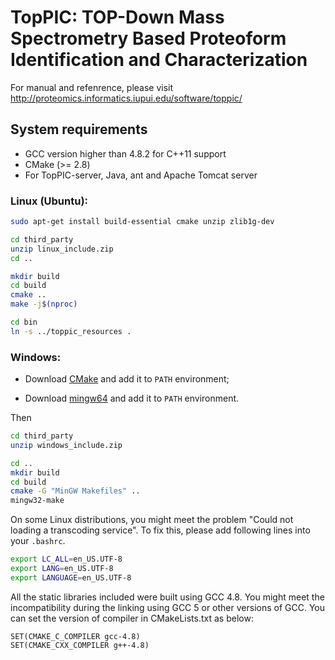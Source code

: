 # TopPIC: TOP-Down Mass Spectrometry Based Proteoform Identification and Characterization

For manual and refenrence, please visit http://proteomics.informatics.iupui.edu/software/toppic/

## System requirements
* GCC version higher than 4.8.2 for C++11 support
* CMake (>= 2.8)
* For TopPIC-server, Java, ant and Apache Tomcat server

### Linux (Ubuntu):

```sh
sudo apt-get install build-essential cmake unzip zlib1g-dev

cd third_party
unzip linux_include.zip
cd ..

mkdir build
cd build
cmake ..
make -j$(nproc)

cd bin
ln -s ../toppic_resources .
```

### Windows:

* Download [CMake](https://cmake.org/) and add it to `PATH` environment;

* Download [mingw64](http://sourceforge.net/projects/mingw-w64/files/Toolchains%20targetting%20Win64/Personal%20Builds/mingw-builds/4.8.2/threads-posix/seh/x86_64-4.8.2-release-posix-seh-rt_v3-rev4.7z/download) and add it to `PATH` environment.

Then

```sh
cd third_party
unzip windows_include.zip

cd ..
mkdir build
cd build
cmake -G "MinGW Makefiles" ..
mingw32-make
```

On some Linux distributions, you might meet the problem "Could not loading a transcoding service".
To fix this, please add following lines into your `.bashrc`.

```sh
export LC_ALL=en_US.UTF-8
export LANG=en_US.UTF-8
export LANGUAGE=en_US.UTF-8
 ```

All the static libraries included were built using GCC 4.8. You might meet the incompatibility during the linking using GCC 5 or other versions of GCC. You can set the version of compiler in CMakeLists.txt as below:

```
SET(CMAKE_C_COMPILER gcc-4.8)
SET(CMAKE_CXX_COMPILER g++-4.8)
```
